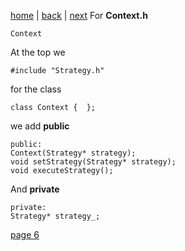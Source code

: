 [home](./page01.md) | [back](./page04.md) | [next](./page06.md)
For **Context.h**
```
Context
```
At the top we
```
#include "Strategy.h"
```
for the class
```
class Context {  };
```
we add **public**
```
public:
Context(Strategy* strategy);
void setStrategy(Strategy* strategy);
void executeStrategy();
```
And **private**
```
private:
Strategy* strategy_;
```
   


[page 6](./page06.md)
